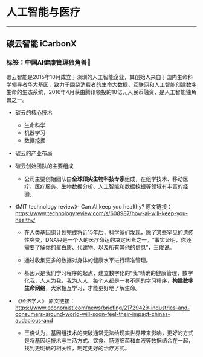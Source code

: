# 人工智能与医疗
---
## 碳云智能 iCarbonX
### 标签：中国AI健康管理独角兽🦄

碳云智能是2015年10月成立于深圳的人工智能企业，其创始人来自于国内生命科学领导者华大基因，致力于围绕消费者的生命大数据、互联网和人工智能创建数字生命的生态系统，2016年4月获由腾讯领投的10亿元人民币融资，是人工智能独角兽之一。

* 碳云的核心技术
  * 生命科学
  * 机器学习
  * 数据挖掘
  
* 碳云的产业布局
 
* 碳云创始团队的主要组成
  * 公司主要创始团队由**全球顶尖生物科技专家**组成，在组学技术、移动医疗、医疗服务、生物数据分析、人工智能和数据挖掘等领域有丰富的经验。

* 《MIT technology review》- Can AI keep you healthy?
原文链接：https://www.technologyreview.com/s/608987/how-ai-will-keep-you-healthy/
  * 在人类基因组计划完成将近15年后，科学家们发现，除了某些罕见的遗传性突变，DNA只是一个人的医疗命运的决定因素之一。“事实证明，你还需要了解你的蛋白质、代谢物、以及所有其他的信息”，王俊说。
  
  * 通过收集更多的数据对身体的健康水平进行精准管理。
 
  * 基因只是我们学习程序的起点，建立数字化的“我”精确的健康管理，数字化我，人人为我，我为人人，每个人都是一套不同的学习程序，**构建数字生命网络**，大家相互学习，才能更好地了解生命。

* 《经济学人》
原文链接：https://www.economist.com/news/briefing/21729429-industries-and-consumers-around-world-will-soon-feel-their-impact-chinas-audacious-and
 
  * 王俊认为，基因组技术的突破通常无法给现实世界带来影响，更好的方式是将基因组技术与生活方式、饮食、肠道细菌和血液等数据结合在一起，找到更明确的相关性，制定更好的治疗方式。
